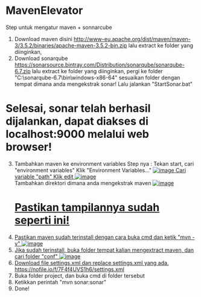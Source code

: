# MavenElevator

Step untuk mengatur maven + sonnarcube

1. Download maven disini
  http://www-eu.apache.org/dist/maven/maven-3/3.5.2/binaries/apache-maven-3.5.2-bin.zip
  lalu extract ke folder yang diinginkan,
2. Download sonarqube
  https://sonarsource.bintray.com/Distribution/sonarqube/sonarqube-6.7.zip
  lalu extract ke folder yang diinginkan, pergi ke folder
  "C:\sonarqube-6.7\bin\windows-x86-64" sesuaikan folder dengan tempat dimana anda mengekstrak sonar!
  Lalu jalankan "StartSonar.bat"
  # Selesai, sonar telah berhasil dijalankan, dapat diakses di localhost:9000 melalui web browser!
3. Tambahkan maven ke environment variables
  Step nya : 
    Tekan start, cari "environment variables"
    Klik "Environment Variables..."
    <a href="https://imgbb.com/"><img src="https://image.ibb.co/maWHkw/image.png" alt="image" border="0">
    Cari variable "path"
    Klik edit
    <a href="https://imgbb.com/"><img src="https://image.ibb.co/c6Vckw/image.png" alt="image" border="0"></a><br />
    Tambahkan direktori dimana anda mengekstrak maven
    <a href="https://imgbb.com/"><img src="https://image.ibb.co/nN4L5w/image.png" alt="image" border="0">
   # Pastikan tampilannya sudah seperti ini!
4. Pastikan maven sudah terinstall dengan cara buka cmd dan ketik "mvn -v"
    <a href="https://ibb.co/hS1YQw"><img src="https://preview.ibb.co/c3x7kw/image.png" alt="image" border="0">
5. Jika sudah terinstall, buka folder tempat kalian mengextract maven, dan cari folder "conf"
    <a href="https://ibb.co/kGPbdG"><img src="https://preview.ibb.co/g2mpyG/image.png" alt="image" border="0">
6. Download file settings.xml dan replace settings.xml yang ada.
    https://nofile.io/f/7F4f4UVS1h6/settings.xml
7. Buka folder project, dan buka cmd di folder tersebut
8. Ketikkan perintah "mvn sonar:sonar"
9. Done!
